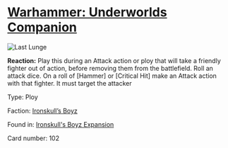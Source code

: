 # [Warhammer: Underworlds Companion](https://guidokessels.github.io/wh-underworlds)

  

![Last Lunge](https://warhammerunderworlds.com/wp-content/uploads/sites/6/2017/12/102_ENG-Last-Lunge.png)

<b>Reaction:</b> Play this during an Attack action or ploy that will take a friendly fighter out of action, before removing them from the battlefield. Roll an attack dice. On a roll of [Hammer] or [Critical Hit] make an Attack action with that fighter. It must target the attacker

Type: Ploy

Faction: [Ironskull’s Boyz](https://guidokessels.github.io/wh-underworlds/factions/ironskulls-boyz.md)

Found in: [Ironskull's Boyz Expansion](https://guidokessels.github.io/wh-underworlds/locations/ironskulls-boyz-expansion.md)

Card number: 102
